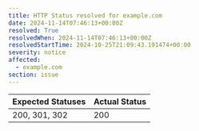 ```yaml
---
title: HTTP Status resolved for example.com
date: 2024-11-14T07:46:13+00:00Z
resolved: True
resolvedWhen: 2024-11-14T07:46:13+00:00Z
resolvedStartTime: 2024-10-25T21:09:43.191474+00:00
severity: notice
affected:
  - example.com
section: issue
---
```


| Expected Statuses | Actual Status  |
|-------------------|----------------|
| 200, 301, 302 | 200 |
